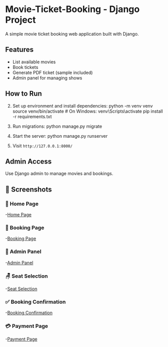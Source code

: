 # Movie-Ticket-Booking  -  Django Project

A simple movie ticket booking web application built with Django.

## Features

- List available movies
- Book tickets
- Generate PDF ticket (sample included)
- Admin panel for managing shows

## How to Run

2. Set up environment and install dependencies:
   python -m venv venv
   source venv/bin/activate # On Windows: venv\Scripts\activate
   pip install -r requirements.txt

3. Run migrations:
   python manage.py migrate

4. Start the server:
   python manage.py runserver

5. Visit `http://127.0.0.1:8000/`

## Admin Access

Use Django admin to manage movies and bookings.



## 📸 Screenshots

### 🔷 Home Page
-[Home Page](screenshots/homepage.png)

### 🔷 Booking Page
-[Booking Page](screenshots/booking_page.png)

### 🔷 Admin Panel
-[Admin Panel](screenshots/admin_panel.png)

### 🪑 Seat Selection
-[Seat Selection](screenshots/seat_selection.png)

### ✅ Booking Confirmation
-[Booking Confirmation](screenshots/booking_confirmation.png)

### 💳 Payment Page
-[Payment Page](screenshots/payment_page.png)
